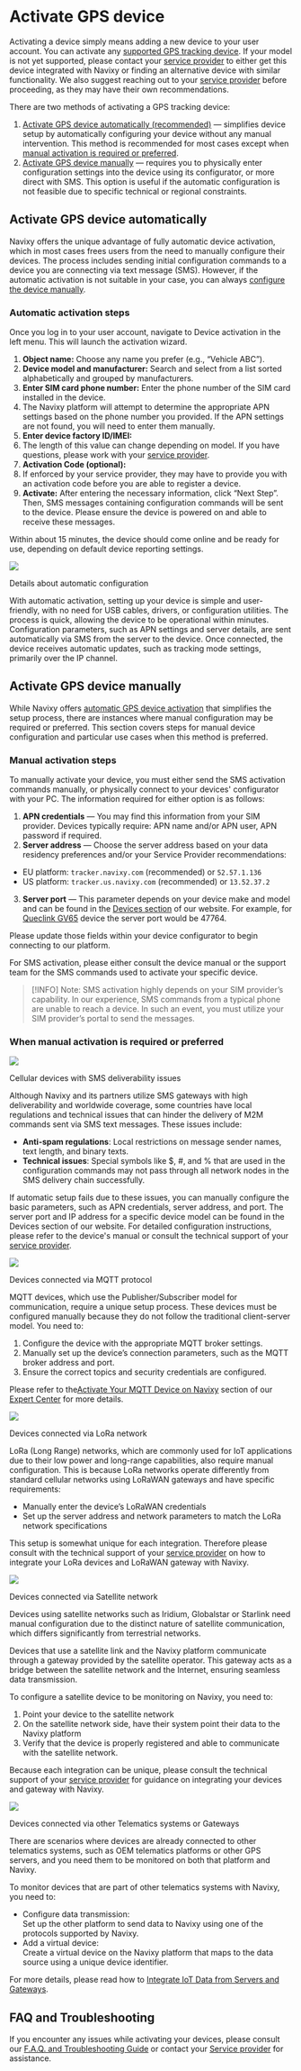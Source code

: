 # Activate GPS device

Activating a device simply means adding a new device to your user account. You can activate any [supported GPS tracking device](https://navixy.com/devices/). If your model is not yet supported, please contact your [service provider](service-provider.md) to either get this device integrated with Navixy or finding an alternative device with similar functionality. We also suggest reaching out to your [service provider](service-provider.md) before proceeding, as they may have their own recommendations.

There are two methods of activating a GPS tracking device:

1. [Activate GPS device automatically (recommended)](#Activate-GPS-device-automatically) — simplifies device setup by automatically configuring your device without any manual intervention. This method is recommended for most cases except when [manual activation is required or preferred](#Activate-GPS-device-manually).
2. [Activate GPS device manually](#Activate-GPS-device-manually) — requires you to physically enter configuration settings into the device using its configurator, or more direct with SMS. This option is useful if the automatic configuration is not feasible due to specific technical or regional constraints.

## Activate GPS device automatically

Navixy offers the unique advantage of fully automatic device activation, which in most cases frees users from the need to manually configure their devices. The process includes sending initial configuration commands to a device you are connecting via text message (SMS). However, if the automatic activation is not suitable in your case, you can always [configure the device manually](#Activate-GPS-device-manually).

### Automatic activation steps

Once you log in to your user account, navigate to Device activation in the left menu. This will launch the activation wizard.

1. **Object name:** Choose any name you prefer (e.g., “Vehicle ABC”).
2. **Device model and manufacturer:** Search and select from a list sorted alphabetically and grouped by manufacturers.
3. **Enter SIM card phone number:** Enter the phone number of the SIM card installed in the device.
  1. The Navixy platform will attempt to determine the appropriate APN settings based on the phone number you provided. If the APN settings are not found, you will need to enter them manually.
4. **Enter device factory ID/IMEI:**
  1. The length of this value can change depending on model. If you have questions, please work with your [service provider](service-provider.md).
5. **Activation Code (optional):**
  1. If enforced by your service provider, they may have to provide you with an activation code before you are able to register a device.
6. **Activate:** After entering the necessary information, click “Next Step”. Then, SMS messages containing configuration commands will be sent to the device. Please ensure the device is powered on and able to receive these messages.

Within about 15 minutes, the device should come online and be ready for use, depending on default device reporting settings.

![](https://squaregps.atlassian.net/wiki/images/icons/grey_arrow_down.png)

Details about automatic configuration

With automatic activation, setting up your device is simple and user-friendly, with no need for USB cables, drivers, or configuration utilities. The process is quick, allowing the device to be operational within minutes. Configuration parameters, such as APN settings and server details, are sent automatically via SMS from the server to the device. Once connected, the device receives automatic updates, such as tracking mode settings, primarily over the IP channel.

## Activate GPS device manually

While Navixy offers [automatic GPS device activation](#Activate-GPS-device-automatically) that simplifies the setup process, there are instances where manual configuration may be required or preferred. This section covers steps for manual device configuration and particular use cases when this method is preferred.

### Manual activation steps

To manually activate your device, you must either send the SMS activation commands manually, or physically connect to your devices' configurator with your PC. The information required for either option is as follows:

1. **APN credentials** — You may find this information from your SIM provider. Devices typically require: APN name and/or APN user, APN password if required.
2. **Server address** — Choose the server address based on your data residency preferences and/or your Service Provider recommendations:
  - EU platform: `tracker.navixy.com` (recommended) or `52.57.1.136`
  - US platform: `tracker.us.navixy.com` (recommended) or `13.52.37.2`
3. **Server port** — This parameter depends on your device make and model and can be found in the [Devices section](https://navixy.com/devices/) of our website. For example, for [Queclink GV65](https://www.navixy.com/devices/queclink/queclink-gv65/) device the server port would be 47764.

Please update those fields within your device configurator to begin connecting to our platform.

For SMS activation, please either consult the device manual or the support team for the SMS commands used to activate your specific device.

> [!INFO]
> Note: SMS activation highly depends on your SIM provider’s capability. In our experience, SMS commands from a typical phone are unable to reach a device. In such an event, you must utilize your SIM provider’s portal to send the messages.

### When manual activation is required or preferred

![](https://squaregps.atlassian.net/wiki/images/icons/grey_arrow_down.png)

Cellular devices with SMS deliverability issues

Although Navixy and its partners utilize SMS gateways with high deliverability and worldwide coverage, some countries have local regulations and technical issues that can hinder the delivery of M2M commands sent via SMS text messages. These issues include:

- **Anti-spam regulations**: Local restrictions on message sender names, text length, and binary texts.
- **Technical issues**: Special symbols like $, #, and % that are used in the configuration commands may not pass through all network nodes in the SMS delivery chain successfully.

If automatic setup fails due to these issues, you can manually configure the basic parameters, such as APN credentials, server address, and port. The server port and IP address for a specific device model can be found in the Devices section of our website. For detailed configuration instructions, please refer to the device's manual or consult the technical support of your [service provider](service-provider.md).

![](https://squaregps.atlassian.net/wiki/images/icons/grey_arrow_down.png)

Devices connected via MQTT protocol

MQTT devices, which use the Publisher/Subscriber model for communication, require a unique setup process. These devices must be configured manually because they do not follow the traditional client-server model. You need to:

1. Configure the device with the appropriate MQTT broker settings.
2. Manually set up the device’s connection parameters, such as the MQTT broker address and port.
3. Ensure the correct topics and security credentials are configured.

Please refer to the[Activate Your MQTT Device on Navixy](https://squaregps.atlassian.net/wiki/spaces/SC/pages/2732589133/Activate+Your+MQTT+Device+on+Navixy) section of our [Expert Center](https://squaregps.atlassian.net/wiki/spaces/SC) for more details.

![](https://squaregps.atlassian.net/wiki/images/icons/grey_arrow_down.png)

Devices connected via LoRa network

LoRa (Long Range) networks, which are commonly used for IoT applications due to their low power and long-range capabilities, also require manual configuration. This is because LoRa networks operate differently from standard cellular networks using LoRaWAN gateways and have specific requirements:

- Manually enter the device’s LoRaWAN credentials
- Set up the server address and network parameters to match the LoRa network specifications

This setup is somewhat unique for each integration. Therefore please consult with the technical support of your [service provider](service-provider.md) on how to integrate your LoRa devices and LoRaWAN gateway with Navixy.

![](https://squaregps.atlassian.net/wiki/images/icons/grey_arrow_down.png)

Devices connected via Satellite network

Devices using satellite networks such as Iridium, Globalstar or Starlink need manual configuration due to the distinct nature of satellite communication, which differs significantly from terrestrial networks.

Devices that use a satellite link and the Navixy platform communicate through a gateway provided by the satellite operator. This gateway acts as a bridge between the satellite network and the Internet, ensuring seamless data transmission.

To configure a satellite device to be monitoring on Navixy, you need to:

1. Point your device to the satellite network
2. On the satellite network side, have their system point their data to the Navixy platform
3. Verify that the device is properly registered and able to communicate with the satellite network.

Because each integration can be unique, please consult the technical support of your [service provider](service-provider.md) for guidance on integrating your devices and gateway with Navixy.

![](https://squaregps.atlassian.net/wiki/images/icons/grey_arrow_down.png)

Devices connected via other Telematics systems or Gateways

There are scenarios where devices are already connected to other telematics systems, such as OEM telematics platforms or other GPS servers, and you need them to be monitored on both that platform and Navixy.

To monitor devices that are part of other telematics systems with Navixy, you need to:

- Configure data transmission:  
Set up the other platform to send data to Navixy using one of the protocols supported by Navixy.
- Add a virtual device:  
Create a virtual device on the Navixy platform that maps to the data source using a unique device identifier.

For more details, please read how to [Integrate IoT Data from Servers and Gateways](https://squaregps.atlassian.net/wiki/spaces/SC/pages/2732621933/Integrate+IoT+Data+from+Servers+and+Gateways).

## FAQ and Troubleshooting

If you encounter any issues while activating your devices, please consult our [F.A.Q. and Troubleshooting Guide](../faq/gps-device-activation-troubleshooting.md) or contact your [Service provider](service-provider.md) for assistance.